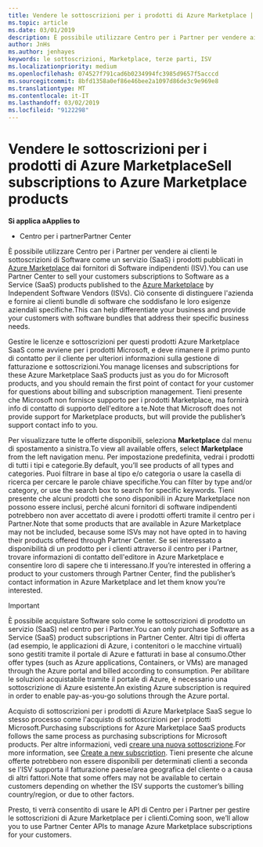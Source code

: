 ```yaml
---
title: Vendere le sottoscrizioni per i prodotti di Azure Marketplace | Centro per i partner
ms.topic: article
ms.date: 03/01/2019
description: È possibile utilizzare Centro per i Partner per vendere ai clienti le sottoscrizioni di Software come un servizio (SaaS) prodotti pubblicate in Azure Marketplace dai fornitori di Software indipendenti (ISV).
author: JnHs
ms.author: jenhayes
keywords: le sottoscrizioni, Marketplace, terze parti, ISV
ms.localizationpriority: medium
ms.openlocfilehash: 074527f791cad6b0234994fc3985d9657f5acccd
ms.sourcegitcommit: 8bfd1358a0ef86e46bee2a1097d86de3c9e969e8
ms.translationtype: MT
ms.contentlocale: it-IT
ms.lasthandoff: 03/02/2019
ms.locfileid: "9122298"
---
```

# <a name="sell-subscriptions-to-azure-marketplace-products"></a><span data-ttu-id="9f135-104">Vendere le sottoscrizioni per i prodotti di Azure Marketplace</span><span class="sxs-lookup"><span data-stu-id="9f135-104">Sell subscriptions to Azure Marketplace products</span></span>

**<span data-ttu-id="9f135-105">Si applica a</span><span class="sxs-lookup"><span data-stu-id="9f135-105">Applies to</span></span>**

-  <span data-ttu-id="9f135-106">Centro per i partner</span><span class="sxs-lookup"><span data-stu-id="9f135-106">Partner Center</span></span>


<span data-ttu-id="9f135-107">È possibile utilizzare Centro per i Partner per vendere ai clienti le sottoscrizioni di Software come un servizio (SaaS) i prodotti pubblicati in [Azure Marketplace](https://azuremarketplace.microsoft.com/marketplace) dai fornitori di Software indipendenti (ISV).</span><span class="sxs-lookup"><span data-stu-id="9f135-107">You can use Partner Center to sell your customers subscriptions to Software as a Service (SaaS) products published to the [Azure Marketplace](https://azuremarketplace.microsoft.com/marketplace) by Independent Software Vendors (ISVs).</span></span> <span data-ttu-id="9f135-108">Ciò consente di distinguere l'azienda e fornire ai clienti bundle di software che soddisfano le loro esigenze aziendali specifiche.</span><span class="sxs-lookup"><span data-stu-id="9f135-108">This can help differentiate your business and provide your customers with software bundles that address their specific business needs.</span></span> 

<span data-ttu-id="9f135-109">Gestire le licenze e sottoscrizioni per questi prodotti Azure Marketplace SaaS come avviene per i prodotti Microsoft, e deve rimanere il primo punto di contatto per il cliente per ulteriori informazioni sulla gestione di fatturazione e sottoscrizioni.</span><span class="sxs-lookup"><span data-stu-id="9f135-109">You manage licenses and subscriptions for these Azure Marketplace SaaS products just as you do for Microsoft products, and you should remain the first point of contact for your customer for questions about billing and subscription management.</span></span> <span data-ttu-id="9f135-110">Tieni presente che Microsoft non fornisce supporto per i prodotti Marketplace, ma fornirà info di contatto di supporto dell'editore a te.</span><span class="sxs-lookup"><span data-stu-id="9f135-110">Note that Microsoft does not provide support for Marketplace products, but will provide the publisher’s support contact info to you.</span></span>

<span data-ttu-id="9f135-111">Per visualizzare tutte le offerte disponibili, seleziona **Marketplace** dal menu di spostamento a sinistra.</span><span class="sxs-lookup"><span data-stu-id="9f135-111">To view all available offers, select **Marketplace** from the left navigation menu.</span></span> <span data-ttu-id="9f135-112">Per impostazione predefinita, vedrai i prodotti di tutti i tipi e categorie.</span><span class="sxs-lookup"><span data-stu-id="9f135-112">By default, you’ll see products of all types and categories.</span></span> <span data-ttu-id="9f135-113">Puoi filtrare in base al tipo e/o categoria o usare la casella di ricerca per cercare le parole chiave specifiche.</span><span class="sxs-lookup"><span data-stu-id="9f135-113">You can filter by type and/or category, or use the search box to search for specific keywords.</span></span> <span data-ttu-id="9f135-114">Tieni presente che alcuni prodotti che sono disponibili in Azure Marketplace non possono essere inclusi, perché alcuni fornitori di software indipendenti potrebbero non aver accettato di avere i prodotti offerti tramite il centro per i Partner.</span><span class="sxs-lookup"><span data-stu-id="9f135-114">Note that some products that are available in Azure Marketplace may not be included, because some ISVs may not have opted in to having their products offered through Partner Center.</span></span> <span data-ttu-id="9f135-115">Se sei interessato a disponibilità di un prodotto per i clienti attraverso il centro per i Partner, trovare informazioni di contatto dell'editore in Azure Marketplace e consentire loro di sapere che ti interessano.</span><span class="sxs-lookup"><span data-stu-id="9f135-115">If you’re interested in offering a product to your customers through Partner Center, find the publisher’s contact information in Azure Marketplace and let them know you’re interested.</span></span>

> [!IMPORTANT]
> <span data-ttu-id="9f135-116">È possibile acquistare Software solo come le sottoscrizioni di prodotto un servizio (SaaS) nel centro per i Partner.</span><span class="sxs-lookup"><span data-stu-id="9f135-116">You can only purchase Software as a Service (SaaS) product subscriptions in Partner Center.</span></span> <span data-ttu-id="9f135-117">Altri tipi di offerta (ad esempio, le applicazioni di Azure, i contenitori o le macchine virtuali) sono gestiti tramite il portale di Azure e fatturati in base al consumo.</span><span class="sxs-lookup"><span data-stu-id="9f135-117">Other offer types (such as Azure applications, Containers, or VMs) are managed through the Azure portal and billed according to consumption.</span></span> <span data-ttu-id="9f135-118">Per abilitare le soluzioni acquistabile tramite il portale di Azure, è necessario una sottoscrizione di Azure esistente.</span><span class="sxs-lookup"><span data-stu-id="9f135-118">An existing Azure subscription is required in order to enable pay-as-you-go solutions through the Azure portal.</span></span>

<span data-ttu-id="9f135-119">Acquisto di sottoscrizioni per i prodotti di Azure Marketplace SaaS segue lo stesso processo come l'acquisto di sottoscrizioni per i prodotti Microsoft.</span><span class="sxs-lookup"><span data-stu-id="9f135-119">Purchasing subscriptions for Azure Marketplace SaaS products follows the same process as purchasing subscriptions for Microsoft products.</span></span> <span data-ttu-id="9f135-120">Per altre informazioni, vedi [creare una nuova sottoscrizione](create-a-new-subscription.md).</span><span class="sxs-lookup"><span data-stu-id="9f135-120">For more information, see [Create a new subscription](create-a-new-subscription.md).</span></span> <span data-ttu-id="9f135-121">Tieni presente che alcune offerte potrebbero non essere disponibili per determinati clienti a seconda se l'ISV supporta il fatturazione paese/area geografica del cliente o a causa di altri fattori.</span><span class="sxs-lookup"><span data-stu-id="9f135-121">Note that some offers may not be available to certain customers depending on whether the ISV supports the customer’s billing country/region, or due to other factors.</span></span>

<span data-ttu-id="9f135-122">Presto, ti verrà consentito di usare le API di Centro per i Partner per gestire le sottoscrizioni di Azure Marketplace per i clienti.</span><span class="sxs-lookup"><span data-stu-id="9f135-122">Coming soon, we’ll allow you to use Partner Center APIs to manage Azure Marketplace subscriptions for your customers.</span></span> 

